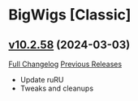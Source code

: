 # BigWigs [Classic]

## [v10.2.58](https://github.com/BigWigsMods/BigWigs_Classic/tree/v10.2.58) (2024-03-03)
[Full Changelog](https://github.com/BigWigsMods/BigWigs_Classic/compare/v10.2.57...v10.2.58) [Previous Releases](https://github.com/BigWigsMods/BigWigs_Classic/releases)

- Update ruRU  
- Tweaks and cleanups  
